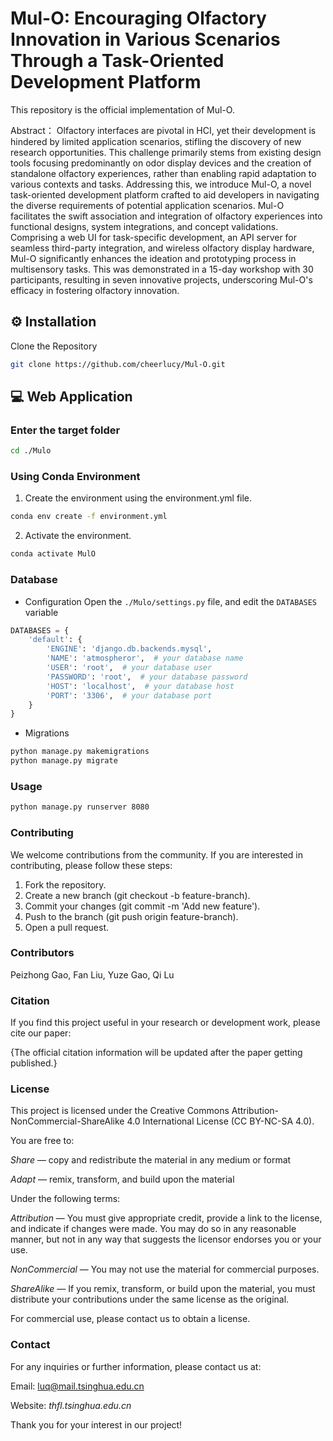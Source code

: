 # Mul-O: Encouraging Olfactory Innovation in Various Scenarios Through a Task-Oriented Development Platform

This repository is the official implementation of Mul-O.

Abstract：
Olfactory interfaces are pivotal in HCI, yet their development is hindered by limited application scenarios, stifling the discovery of new research opportunities. This challenge primarily stems from existing design tools focusing predominantly on odor display devices and the creation of standalone olfactory experiences, rather than enabling rapid adaptation to various contexts and tasks. Addressing this, we introduce Mul-O, a novel task-oriented development platform crafted to aid developers in navigating the diverse requirements of potential application scenarios. Mul-O facilitates the swift association and integration of olfactory experiences into functional designs, system integrations, and concept validations. Comprising a web UI for task-specific development, an API server for seamless third-party integration, and wireless olfactory display hardware, Mul-O significantly enhances the ideation and prototyping process in multisensory tasks. This was demonstrated in a 15-day workshop with 30 participants, resulting in seven innovative projects, underscoring Mul-O's efficacy in fostering olfactory innovation.


## ⚙️ Installation
Clone the Repository
```bash
git clone https://github.com/cheerlucy/Mul-O.git
```

## 💻 Web Application

### Enter the target folder
```bash
cd ./Mulo
```

### Using Conda Environment
1. Create the environment using the environment.yml file.
```bash
conda env create -f environment.yml
```

2. Activate the environment.
```bash
conda activate MulO
```

### Database
- Configuration
Open the `./Mulo/settings.py` file, and edit the `DATABASES` variable
```python
DATABASES = {
    'default': {
        'ENGINE': 'django.db.backends.mysql',
        'NAME': 'atmospheror',  # your database name
        'USER': 'root',  # your database user
        'PASSWORD': 'root',  # your database password
        'HOST': 'localhost',  # your database host
        'PORT': '3306',  # your database port
    }
}
```

- Migrations
```bash
python manage.py makemigrations
python manage.py migrate
```

### Usage
```bash
python manage.py runserver 8080
```
### Contributing
We welcome contributions from the community. If you are interested in contributing, please follow these steps:

1. Fork the repository.
2. Create a new branch (git checkout -b feature-branch).
3. Commit your changes (git commit -m 'Add new feature').
4. Push to the branch (git push origin feature-branch).
5. Open a pull request.

### Contributors

Peizhong Gao, Fan Liu, Yuze Gao, Qi Lu

### Citation
If you find this project useful in your research or development work, please cite our paper:

{The official citation information will be updated after the paper getting published.}


### License
This project is licensed under the Creative Commons Attribution-NonCommercial-ShareAlike 4.0 International License (CC BY-NC-SA 4.0).

You are free to:

*Share* — copy and redistribute the material in any medium or format

*Adapt* — remix, transform, and build upon the material

Under the following terms:

*Attribution* — You must give appropriate credit, provide a link to the license, and indicate if changes were made. You may do so in any reasonable manner, but not in any way that suggests the licensor endorses you or your use.

*NonCommercial* — You may not use the material for commercial purposes.

*ShareAlike* — If you remix, transform, or build upon the material, you must distribute your contributions under the same license as the original.

For commercial use, please contact us to obtain a license.

### Contact
For any inquiries or further information, please contact us at:

Email: luq@mail.tsinghua.edu.cn

Website: _thfl.tsinghua.edu.cn_

Thank you for your interest in our project!

